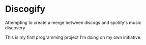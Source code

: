 # Discogify
Attempting to create a merge between discogs and spotify's music discovery

This is my first programming project I'm doing on my own initiative.
